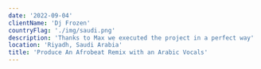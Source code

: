 ```yaml
---
date: '2022-09-04'
clientName: 'Dj Frozen'
countryFlag: './img/saudi.png'
description: 'Thanks to Max we executed the project in a perfect way'
location: 'Riyadh, Saudi Arabia'
title: 'Produce An Afrobeat Remix with an Arabic Vocals'
---
```

